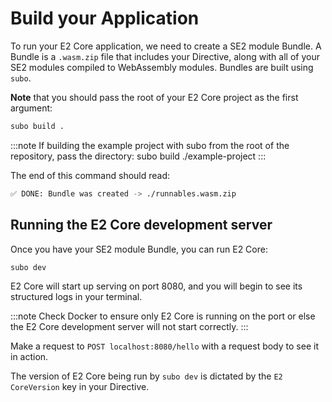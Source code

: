 # Build your Application

To run your E2 Core application, we need to create a SE2 module Bundle. A Bundle is a `.wasm.zip` file that includes your Directive, along with all of your SE2 modules compiled to WebAssembly modules. Bundles are built using `subo`.

**Note** that you should pass the root of your E2 Core project as the first argument:

```bash
subo build .
```

:::note
If building the example project with subo from the root of the repository, pass the directory: subo build ./example-project
:::

The end of this command should read:

```bash
✅ DONE: Bundle was created -> ./runnables.wasm.zip
```

## Running the E2 Core development server

Once you have your SE2 module Bundle, you can run E2 Core:

```bash
subo dev
```

E2 Core will start up serving on port 8080, and you will begin to see its structured logs in your terminal.

:::note
Check Docker to ensure only E2 Core is running on the port or else the E2 Core development server will not start correctly.
:::

Make a request to `POST localhost:8080/hello` with a request body to see it in action.

The version of E2 Core being run by `subo dev` is dictated by the `E2 CoreVersion` key in your Directive.
